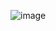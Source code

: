 ![image](https://github.com/sourabhdey21/ceph-cluster/assets/98477908/5e213c9d-956e-4a90-b917-a883c08bf99b)
